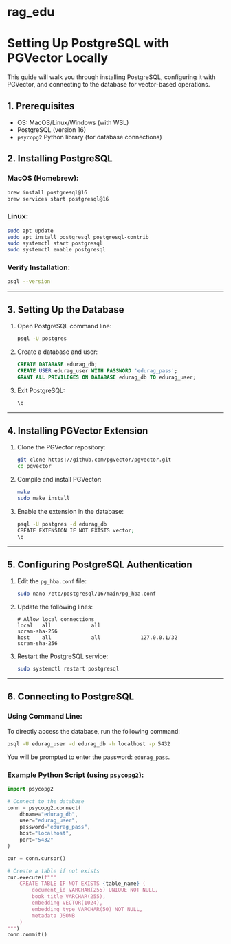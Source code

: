 # rag_edu

# Setting Up PostgreSQL with PGVector Locally

This guide will walk you through installing PostgreSQL, configuring it with PGVector, and connecting to the database for vector-based operations.

## **1. Prerequisites**
- OS: MacOS/Linux/Windows (with WSL)
- PostgreSQL (version 16)
- `psycopg2` Python library (for database connections)

## **2. Installing PostgreSQL**

### MacOS (Homebrew):
```bash
brew install postgresql@16
brew services start postgresql@16
```

### Linux:
```bash
sudo apt update
sudo apt install postgresql postgresql-contrib
sudo systemctl start postgresql
sudo systemctl enable postgresql
```

### Verify Installation:
```bash
psql --version
```

---

## **3. Setting Up the Database**

1. Open PostgreSQL command line:
   ```bash
   psql -U postgres
   ```

2. Create a database and user:
   ```sql
   CREATE DATABASE edurag_db;
   CREATE USER edurag_user WITH PASSWORD 'edurag_pass';
   GRANT ALL PRIVILEGES ON DATABASE edurag_db TO edurag_user;
   ```

3. Exit PostgreSQL:
   ```sql
   \q
   ```

---

## **4. Installing PGVector Extension**

1. Clone the PGVector repository:
   ```bash
   git clone https://github.com/pgvector/pgvector.git
   cd pgvector
   ```

2. Compile and install PGVector:
   ```bash
   make
   sudo make install
   ```

3. Enable the extension in the database:
   ```bash
   psql -U postgres -d edurag_db
   CREATE EXTENSION IF NOT EXISTS vector;
   \q
   ```

---

## **5. Configuring PostgreSQL Authentication**

1. Edit the `pg_hba.conf` file:
   ```bash
   sudo nano /etc/postgresql/16/main/pg_hba.conf
   ```

2. Update the following lines:
   ```plaintext
   # Allow local connections
   local   all             all                                     scram-sha-256
   host    all             all             127.0.0.1/32            scram-sha-256
   ```

3. Restart the PostgreSQL service:
   ```bash
   sudo systemctl restart postgresql
   ```

---

## **6. Connecting to PostgreSQL**

### Using Command Line:
To directly access the database, run the following command:
```bash
psql -U edurag_user -d edurag_db -h localhost -p 5432
```
You will be prompted to enter the password: `edurag_pass`.

### Example Python Script (using `psycopg2`):

```python
import psycopg2

# Connect to the database
conn = psycopg2.connect(
    dbname="edurag_db",
    user="edurag_user",
    password="edurag_pass",
    host="localhost",
    port="5432"
)

cur = conn.cursor()

# Create a table if not exists
cur.execute(f"""
    CREATE TABLE IF NOT EXISTS {table_name} (
        document_id VARCHAR(255) UNIQUE NOT NULL,
        book_title VARCHAR(255),
        embedding VECTOR(1024),
        embedding_type VARCHAR(50) NOT NULL,
        metadata JSONB
    )
""")
conn.commit()
```





